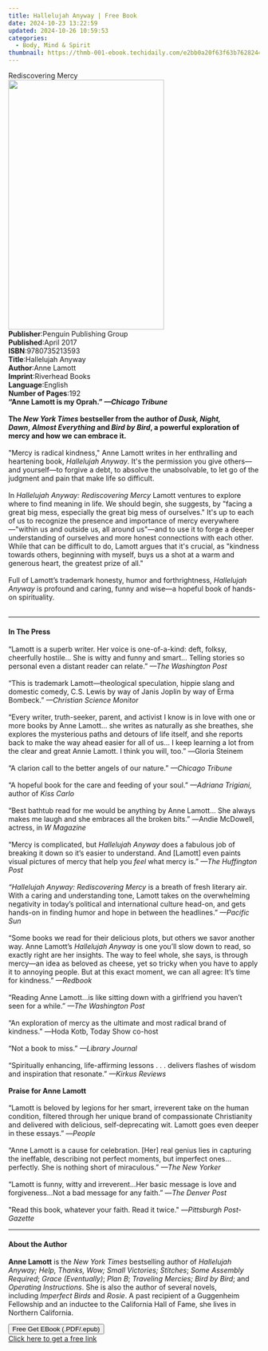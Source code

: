 ```yaml
---
title: Hallelujah Anyway | Free Book
date: 2024-10-23 13:22:59
updated: 2024-10-26 10:59:53
categories:
  - Body, Mind & Spirit
thumbnail: https://thmb-001-ebook.techidaily.com/e2bb0a20f63f63b7628244620340b744b67f3a665def3ab3e4b73c614bd9970e.jpg
---
```

<main id="book-container">
  <div class="flex flex-col">
    <div class="book-brief flex-1 py-6 px-4 sm:p-6 md:py-10 md:px-8">
      <!-- brief-->
      <div class="book-brief-main">Rediscovering Mercy</div>
    </div>
    <div
      class="book-meta-info flex-1 grid gap-4 col-start-1 col-end-3 row-start-1 sm:mb-6 sm:grid-cols-4 lg:gap-6 lg:col-start-2 lg:row-end-6 lg:row-span-6 lg:mb-0"
    >
      <div
        class="book-meta-info-left place-content-center mt-4 p-4 text-sm leading-6 col-start-2 col-span-2 dark:text-slate-400"
      >
        <img
          class="w-full h-500 object-cover rounded-lg sm:h-255 sm:col-span-2 lg:col-span-full"
          src="https://img-001-ebook.techidaily.com/8fcfb36b6ada82c35d6a5c005fd9c8c6a793897353546c2dee88d4f2ecbf4e86.jpg"
          alt=""
          width="312"
          height="500"
        />
      </div>
      <div
        class="book-meta-info-right mt-2 col-start-1 row-start-2 col-span-3 self-center"
      >
        <!-- meta data  -->
        <div class="flex flex-col px-4 md:px-8">
          <div class="flex-1">
            <strong>Publisher</strong>:<span class="px-2"
              >Penguin Publishing Group</span
            >
          </div>
          <div class="flex-1">
            <strong>Published</strong>:<span class="px-2">April 2017</span>
          </div>
          <div class="flex-1">
            <strong>ISBN</strong>:<span class="px-2">9780735213593</span>
          </div>
          <div class="flex-1">
            <strong>Title</strong>:<span class="px-2">Hallelujah Anyway</span>
          </div>
          <div class="flex-1">
            <strong>Author</strong>:<span class="px-2">Anne Lamott</span>
          </div>
          <div class="flex-1">
            <strong>Imprint</strong>:<span class="px-2">Riverhead Books</span>
          </div>
          <div class="flex-1">
            <strong>Language</strong>:<span class="px-2">English</span>
          </div>
          <div class="flex-1">
            <strong>Number of Pages</strong>:<span class="px-2">192</span>
          </div>
        </div>
      </div>
    </div>
    <div class="book-description flex-1 py-6 px-4 sm:p-6 md:py-10 md:px-8">
      <div class="book-description-main">
        <div accordion-content="" id="description">
          <b
            >“Anne Lamott is my Oprah.” <i>—Chicago Tribune</i><br /><br /><b
              >The&nbsp;<i>New York Times</i> bestseller from the author of
              <i>Dusk, Night, Dawn</i>,&nbsp;<i>Almost Everything</i>
              and&nbsp;<i>Bird by Bird</i>, a powerful exploration of mercy and
              how we can embrace it.
            </b></b
          ><br /><br />"Mercy is radical kindness," Anne Lamott writes in her
          enthralling and heartening book, <i>Hallelujah Anyway</i>. It's the
          permission you give others—and yourself—to forgive a debt, to absolve
          the unabsolvable, to let go of the judgment and pain that make life so
          difficult.<br /><br />In
          <i>Hallelujah Anyway: Rediscovering Mercy</i>&nbsp;Lamott ventures to
          explore where to find meaning in life. We should begin, she suggests,
          by "facing a great big mess, especially the great big mess of
          ourselves." It's up to each of us to recognize the presence and
          importance of mercy everywhere—"within us and outside us, all around
          us"—and to use it to forge a deeper understanding of ourselves and
          more honest connections with each other. While that can be difficult
          to do, Lamott argues that it's crucial, as "kindness towards others,
          beginning with myself, buys us a shot at a warm and generous heart,
          the greatest prize of all."&nbsp;<br /><br />Full of Lamott’s
          trademark honesty, humor and forthrightness,
          <i>Hallelujah Anyway</i> is profound and caring, funny and wise—a
          hopeful book of hands-on spirituality.<b><br /><br /></b>
        </div>
        <div class="accordion-fader"></div>
      </div>
    </div>
    <div class="book-excerpts flex-1 py-6 px-4 sm:p-6 md:py-10 md:px-8">
      <!-- excerpts-->
      <div class="book-excerpts-main">
        <hr />
        <h4 class="placeholder placeholder-heading">
          <span>In The Press</span>
        </h4>
        <p>
          “Lamott is a superb writer. Her voice is one-of-a-kind: deft, folksy,
          cheerfully hostile... She is witty and funny and smart... Telling
          stories so personal even a distant reader can relate.”
          <i>—The Washington Post</i><br /><br />“This is trademark
          Lamott<i>—</i>theological speculation, hippie slang and domestic
          comedy, C.S. Lewis by way of Janis Joplin by way of Erma Bombeck.”
          <i>—Christian Science Monitor</i><br /><br />“Every writer,
          truth-seeker, parent, and activist I know is in love with one or more
          books by Anne Lamott... she writes as naturally as she breathes, she
          explores the mysterious paths and detours of life itself, and she
          reports back to make the way ahead easier for all of us... I keep
          learning a lot from the clear and great Annie Lamott. I think you
          will, too.” <i>—</i>Gloria Steinem<br /><br />“A clarion call to the
          better angels of our nature.” <i>—Chicago Tribune<br /><br /></i>“A
          hopeful book for the care and feeding of your soul.”<i>
            <i>—</i>Adriana Trigiani, </i
          >author of<i> <i>Kiss Carlo</i></i
          ><br /><br />“Best bathtub read for me would be anything by Anne
          Lamott... She always makes me laugh and she embraces all the broken
          bits.” <i>—</i>Andie McDowell, actress, in <i>W Magazine</i
          ><br /><br />“Mercy is complicated, but&nbsp;<i
            >Hallelujah Anyway&nbsp;</i
          >does a fabulous job of breaking it down so it’s easier to understand.
          And [Lamott] even paints visual pictures of mercy that help
          you&nbsp;<i>feel</i>&nbsp;what mercy is.” <i>—The Huffington Post</i
          ><br /><br /><i>“Hallelujah Anyway: Rediscovering Mercy</i> is a
          breath of fresh literary air. With a caring and understanding tone,
          Lamott takes on the overwhelming negativity in today’s political and
          international culture head-on, and gets hands-on in finding humor and
          hope in between the headlines.” <i>—Pacific Sun<br /></i><br />“Some
          books we read for their delicious plots, but others we savor another
          way. Anne Lamott’s <i>Hallelujah Anyway</i> is one you’ll slow down to
          read, so exactly right are her insights. The way to feel whole, she
          says, is through mercy—an idea as beloved as cheese, yet so tricky
          when you have to apply it to annoying people. But at this exact
          moment, we can all agree: It’s time for kindness.” <i>—Redbook</i
          ><br /><br />“Reading Anne Lamott…is like sitting down with a
          girlfriend you haven’t seen for a while.” <i>—The Washington Post</i
          ><br /><br />“An exploration of mercy as the ultimate&nbsp;and most
          radical brand of kindness.” <i>—</i>Hoda Kotb, Today Show co-host<br /><br />“Not
          a book to miss.” <i>—Library Journal</i><br /><br />“Spiritually
          enhancing, life-affirming lessons . . . delivers flashes of wisdom and
          inspiration that resonate.”<i> —<i>Kirkus </i>Reviews</i
          ><b
            ><b
              ><i><br /></i></b
            ><br />Praise for Anne Lamott</b
          ><br /><br />“Lamott is beloved by legions for her smart, irreverent
          take on the human condition, filtered through her unique brand of
          compassionate Christianity and delivered with delicious,
          self-deprecating wit. Lamott goes even deeper in these essays.” —<i
            >People <br /><br /></i
          >“Anne Lamott is a cause for celebration. [Her] real genius lies in
          capturing the ineffable, describing not perfect moments, but imperfect
          ones…perfectly. She is nothing short of miraculous.”<i>
            —<i>The New Yorker</i> <br /></i
          ><br />“Lamott is funny, witty and irreverent…Her basic message is
          love and forgiveness…Not a bad message for any faith.” —<i
            >The Denver Post</i
          ><br /><br />"Read this book, whatever your faith. Read it twice." —<i
            >Pittsburgh Post-Gazette</i
          >
        </p>
      </div>
    </div>
    <div class="book-about-author flex-1 py-6 px-4 sm:p-6 md:py-10 md:px-8">
      <!-- about author-->
      <div class="book-main-author-main">
        <hr />
        <h4 class="placeholder placeholder-heading">
          <span>About the Author</span>
        </h4>
        <p>
          <b>Anne Lamott</b>&nbsp;is the&nbsp;<i>New York Times&nbsp;</i
          >bestselling author of <i>Hallelujah Anyway;</i>
          <i>Help, Thanks, Wow; Small Victories; Stitches</i>;&nbsp;<i
            >Some Assembly Required</i
          >;&nbsp;<i>Grace (Eventually)</i>;&nbsp;<i>Plan B</i>;&nbsp;<i
            >Traveling Mercies; Bird by Bird</i
          >; and<i> Operating Instructions</i>. She is also the author of
          several novels, including&nbsp;<i>Imperfect Birds&nbsp;</i>and
          <i>Rosie</i>. A past recipient of a Guggenheim Fellowship and an
          inductee to the California Hall of Fame, she lives in Northern
          California.
        </p>
      </div>
    </div>
    <div class="book-free-get flex-1 py-6 px-4 sm:p-6 md:py-10 md:px-8">
      <button
        id="btn-free-get"
        class="bg-blue-500 hover:bg-blue-700 text-white font-bold py-2 px-4 rounded"
      >
        Free Get EBook (.PDF/.epub)
      </button>
      <div id="countdown-display" class="px-2 text-lg mt-2"></div>
      <a
        id="free-link"
        class="hidden bg-blue-500 hover:bg-blue-700 text-white font-bold py-2 px-4 rounded"
        href="https://www.ebooks.com/en-us/book/2666126/hallelujah-anyway/anne-lamott/"
        target="_blank"
        >Click here to get a free link</a
      >
    </div>
    <script>
      let countdownTime = 0;
      let countdownInterval = null;
      document
        .getElementById('btn-free-get')
        .addEventListener('click', startCountdown);
      function startCountdown() {
        countdownTime = new Date().getTime() + 60000 * 3;
        countdownInterval = setInterval(updateCountdown, 1000);
        document.getElementById('btn-free-get').disabled = true;
        document
          .getElementById('btn-free-get')
          .classList.add('bg-gray-500', 'cursor-not-allowed');
      }
      function updateCountdown() {
        let currentTime = new Date().getTime();
        let timeLeft = countdownTime - currentTime;
        let secondsLeft = Math.floor(timeLeft / 1000);
        document.getElementById('countdown-display').innerHTML =
          `Remaining time: ${secondsLeft} seconds.`;
        if (secondsLeft <= 0) {
          clearInterval(countdownInterval);
          document.getElementById('btn-free-get').classList.add('hidden');
          document.getElementById('free-link').classList.remove('hidden');
          document.getElementById('countdown-display').innerHTML = '';
        }
      }
    </script>
  </div>
</main>

